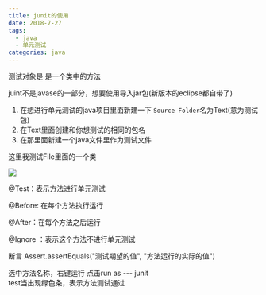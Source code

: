 ```yaml
---
title: junit的使用
date: 2018-7-27
tags: 
  - java
  - 单元测试
categories: java
---
```


测试对象是 是一个类中的方法

juint不是javase的一部分，想要使用导入jar包(新版本的eclipse都自带了)

1. 在想进行单元测试的java项目里面新建一下 `Source Folder`名为Text(意为测试包)
2. 在Text里面创建和你想测试的相同的包名
3. 在那里面新建一个java文件里作为测试文件

这里我测试File里面的一个类

![](http://on7r0tqgu.bkt.clouddn.com/FtYdwm3SIFpMSeRYfATNBJCOlRkU.png)

@Test：表示方法进行单元测试

@Before: 在每个方法执行运行

@After：在每个方法之后运行

@Ignore ：表示这个方法不进行单元测试

断言  Assert.assertEquals("测试期望的值", "方法运行的实际的值")

选中方法名称，右键运行 点击run as --- junit  
test当出现绿色条，表示方法测试通过